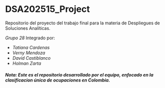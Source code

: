 # DSA202515_Project
Repositorio del proyecto del trabajo final para la materia de Despliegues de Soluciones  Analíticas. 

*Grupo 28*
Integrado por:
- *Tatiana Cardenas*
- *Verny Mendoza*
- *David Castiblanco*
- *Holman Zarta*

#### *Nota: Este es el repositorio desarrollado por el equipo, enfocado en la clasificacion única de ocupaciones en Colombia.*